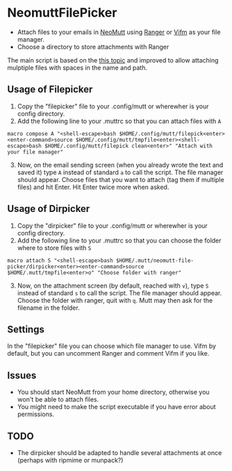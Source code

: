 # NeomuttFilePicker

- Attach files to your emails in [NeoMutt](https://github.com/neomutt/) using [Ranger](https://github.com/ranger/ranger) or [Vifm](https://github.com/vifm) as your file manager.
- Choose a directory to store attachments with Ranger

The main script is based on the [this topic](https://www.reddit.com/r/commandline/comments/cbxvdf/combine_neomutt_with_ranger/) and improved to allow attaching mulptiple files with spaces in the name and path.

## Usage of Filepicker
1. Copy the "filepicker" file to your .config/mutt or wherewher is your config directory.
2. Add the following line to your .muttrc so that you can attach files with `A`

```
macro compose A "<shell-escape>bash $HOME/.config/mutt/filepick<enter><enter-command>source $HOME/.config/mutt/tmpfile<enter><shell-escape>bash $HOME/.config/mutt/filepick clean<enter>" "Attach with your file manager"
```
3. Now, on the email sending screen (when you already wrote the text and saved it) type `A` instead of standard `a` to call the script. The file manager should appear. Choose files that you want to attach (tag them if multiple files) and hit Enter. Hit Enter twice more when asked. 

## Usage of Dirpicker
1. Copy the "dirpicker" file to your .config/mutt or wherewher is your config directory.
2. Add the following line to your .muttrc so that you can choose the folder
   where to store files with `S`

```
macro attach S "<shell-escape>bash $HOME/.mutt/neomutt-file-picker/dirpicker<enter><enter-command>source $HOME/.mutt/tmpfile<enter>o" "Choose folder with ranger"
```
3. Now, on the attachment screen (by default, reached with `v`), type `S` instead of standard `s` to call the script. The file manager should appear. Choose the folder with ranger, quit with `q`. Mutt may then ask for the filename in the folder. 

## Settings

In the "filepicker" file you can choose which file manager to use. Vifm by default, but you can uncomment Ranger and comment Vifm if you like.

## Issues
- You should start NeoMutt from your home directory, otherwise you won't be able to attach files.
- You might need to make the script executable if you have error about permissions.

## TODO 
- The dirpicker should be adapted to handle several attachments at once (perhaps with ripmime or munpack?)
